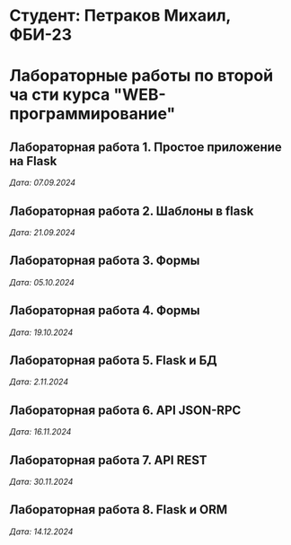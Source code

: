 # Студент: Петраков Михаил, ФБИ-23

# Лабораторные работы по второй ча сти курса "WEB- программирование"

## Лабораторная работа 1. Простое приложение на Flask

*Дата: 07.09.2024*

## Лабораторная работа 2. Шаблоны в flask

*Дата: 21.09.2024*

## Лабораторная работа 3. Формы

*Дата: 05.10.2024*

## Лабораторная работа 4. Формы

*Дата: 19.10.2024*

## Лабораторная работа 5. Flask и БД

*Дата: 2.11.2024*

## Лабораторная работа 6. API JSON-RPC

*Дата: 16.11.2024*

## Лабораторная работа 7. API REST

*Дата: 30.11.2024*

## Лабораторная работа 8. Flask и ORM

*Дата: 14.12.2024*